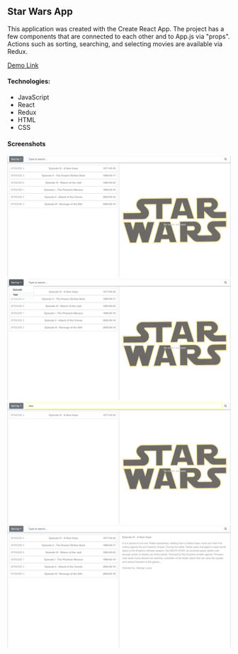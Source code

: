 ## Star Wars App

This application was created with the Create React App.
The project has a few components that are connected to each other and to App.js via "props". 
Actions such as sorting, searching, and selecting movies are available via Redux.

[Demo Link](https://novak-k.github.io/star-wars-app/)

#### Technologies:

- JavaScript
- React
- Redux
- HTML
- CSS

#### Screenshots

![](https://github.com/novak-k/star-wars-app/blob/master/screenshots/1.png)
![](https://github.com/novak-k/star-wars-app/blob/master/screenshots/2.png)
![](https://github.com/novak-k/star-wars-app/blob/master/screenshots/3.png)
![](https://github.com/novak-k/star-wars-app/blob/master/screenshots/4.png)
